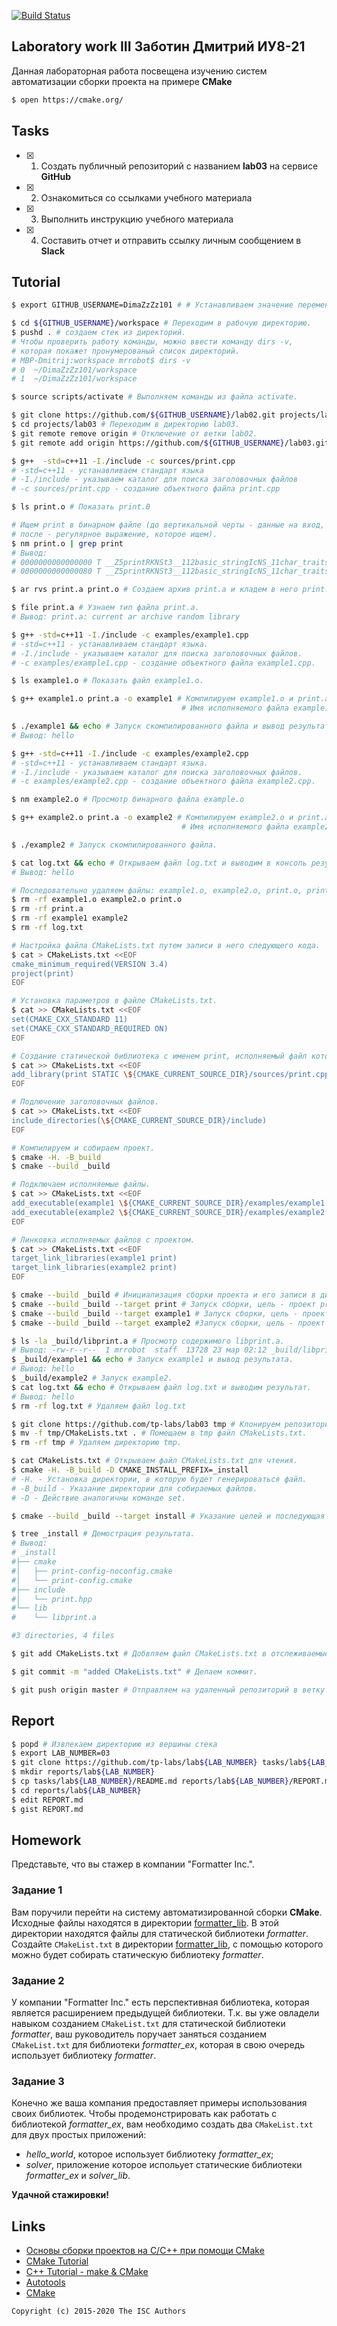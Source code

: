 [![Build Status](https://travis-ci.org/DimaZzZz101/lab04.svg?branch=master)](https://travis-ci.org/DimaZzZz101/lab04)
## Laboratory work III Заботин Дмитрий ИУ8-21

Данная лабораторная работа посвещена изучению систем автоматизации сборки проекта на примере **CMake**

```sh
$ open https://cmake.org/
```

## Tasks

- [x] 1. Создать публичный репозиторий с названием **lab03** на сервисе **GitHub**
- [x] 2. Ознакомиться со ссылками учебного материала
- [x] 3. Выполнить инструкцию учебного материала
- [x] 4. Составить отчет и отправить ссылку личным сообщением в **Slack**

## Tutorial

```sh
$ export GITHUB_USERNAME=DimaZzZz101 # # Устанавливаем значение переменной окружения GITHUB_USERNAME.
```

```sh
$ cd ${GITHUB_USERNAME}/workspace # Переходим в рабочую директорию.
$ pushd . # создаем стек из директорий.
# Чтобы проверить работу команды, можно ввести команду dirs -v,
# которая покажет пронумерованый список директорий.
# MBP-Dmitrij:workspace mrrobot$ dirs -v
# 0  ~/DimaZzZz101/workspace
# 1  ~/DimaZzZz101/workspace

$ source scripts/activate # Выполняем команды из файла activate.
```

```sh
$ git clone https://github.com/${GITHUB_USERNAME}/lab02.git projects/lab03 # Клонируем репозиторий lab02 в каталог lab03.
$ cd projects/lab03 # Переходим в директорию lab03.
$ git remote remove origin # Отключение от ветки lab02.
$ git remote add origin https://github.com/${GITHUB_USERNAME}/lab03.git # Переходим в ветку lab03.
```

```sh
$ g++  -std=c++11 -I./include -c sources/print.cpp
# -std=c++11 - устанавливаем стандарт языка
# -I./include - указываем каталог для поиска заголовочных файлов
# -c sources/print.cpp - создание объектного файла print.cpp

$ ls print.o # Показать print.0

# Ищем print в бинарном файле (до вертикальной черты - данные на вход,
# после - регулярное выражение, которое ищем). 
$ nm print.o | grep print
# Вывод:
# 0000000000000000 T __Z5printRKNSt3__112basic_stringIcNS_11char_traitsIcEENS_9allocatorIcEEEERNS_13basic_ostreamIcS2_EE
# 0000000000000080 T __Z5printRKNSt3__112basic_stringIcNS_11char_traitsIcEENS_9allocatorIcEEEERNS_14basic_ofstreamIcS2_EE

$ ar rvs print.a print.o # Создаем архив print.a и кладем в него print.o.

$ file print.a # Узнаем тип файла print.a.
# Вывод: print.a: current ar archive random library

$ g++ -std=c++11 -I./include -c examples/example1.cpp
# -std=c++11 - устанавливаем стандарт языка.
# -I./include - указываем каталог для поиска заголовочных файлов.
# -c examples/example1.cpp - создание объектного файла example1.cpp.

$ ls example1.o # Показать файл example1.o.

$ g++ example1.o print.a -o example1 # Компилируем example1.o и print.a.
                                      # Имя исполняемого файла example1.

$ ./example1 && echo # Запуск скомпилированного файла и вывод результата.
# Вывод: hello
```

```sh
$ g++ -std=c++11 -I./include -c examples/example2.cpp
# -std=c++11 - устанавливаем стандарт языка.
# -I./include - указываем каталог для поиска заголовочных файлов.
# -c examples/example2.cpp - создание объектного файла example2.cpp.

$ nm example2.o # Просмотр бинарного файла example.o

$ g++ example2.o print.a -o example2 # Компилируем example2.o и print.a.
                                      # Имя исполняемого файла example2.

$ ./example2 # Запуск скомпилированного файла.

$ cat log.txt && echo # Открываем файл log.txt и выводим в консоль результат.
# Вывод: hello
```

```sh
# Последовательно удаляем файлы: example1.o, example2.o, print.o, print.a, example1, example2, log.txt.
$ rm -rf example1.o example2.o print.o
$ rm -rf print.a
$ rm -rf example1 example2
$ rm -rf log.txt
```

```sh
# Настройка файла CMakeLists.txt путем записи в него следующего кода.
$ cat > CMakeLists.txt <<EOF
cmake_minimum_required(VERSION 3.4)
project(print)
EOF
```

```sh
# Установка параметров в файле CMakeLists.txt.
$ cat >> CMakeLists.txt <<EOF
set(CMAKE_CXX_STANDARD 11)
set(CMAKE_CXX_STANDARD_REQUIRED ON)
EOF
```

```sh
# Создание статической библиотека с именем print, исполняемый файл которой print.cpp.
$ cat >> CMakeLists.txt <<EOF
add_library(print STATIC \${CMAKE_CURRENT_SOURCE_DIR}/sources/print.cpp)
EOF
```

```sh
# Подлючение заголовочных файлов.
$ cat >> CMakeLists.txt <<EOF
include_directories(\${CMAKE_CURRENT_SOURCE_DIR}/include)
EOF
```

```sh
# Компилируем и собираем проект.
$ cmake -H. -B_build
$ cmake --build _build
```

```sh
# Подключаем исполняемые файлы.
$ cat >> CMakeLists.txt <<EOF
add_executable(example1 \${CMAKE_CURRENT_SOURCE_DIR}/examples/example1.cpp)
add_executable(example2 \${CMAKE_CURRENT_SOURCE_DIR}/examples/example2.cpp)
EOF
```

```sh
# Линковка исполняемых файлов с проектом.
$ cat >> CMakeLists.txt <<EOF
target_link_libraries(example1 print)
target_link_libraries(example2 print)
EOF
```

```sh
$ cmake --build _build # Инициализация сборки проекта и его записи в директорию lab03/_build.
$ cmake --build _build --target print # Запуск сборки, цель - проект print.
$ cmake --build _build --target example1 # Запуск сборки, цель - проект example1.
$ cmake --build _build --target example2 #Запуск сборки, цель - проект example2.
```

```sh
$ ls -la _build/libprint.a # Просмотр содержимого libprint.a.
# Вывод: -rw-r--r--  1 mrrobot  staff  13728 23 мар 02:12 _build/libprint.a
$ _build/example1 && echo # Запуск example1 и вывод результата.
# Вывод: hello
$ _build/example2 # Запуск example2.
$ cat log.txt && echo # Открываем файл log.txt и выводим результат.
# Вывод: hello
$ rm -rf log.txt # Удаляем файл log.txt
```

```sh
$ git clone https://github.com/tp-labs/lab03 tmp # Клонируем репозиторий заданием ЛР в директорию tmp.
$ mv -f tmp/CMakeLists.txt . # Помещаем в tmp файл CMakeLists.txt.
$ rm -rf tmp # Удаляем директорию tmp.
```

```sh
$ cat CMakeLists.txt # Открываем файл CMakeLists.txt для чтения.
$ cmake -H. -B_build -D CMAKE_INSTALL_PREFIX=_install
# -H. - Установка директории, в которую будет генерироваться файл.
# -B_build - Указание директории для собираемых файлов.
# -D - Действие аналогичны команде set.

$ cmake --build _build --target install # Указание целей и последующая сборка проекта.

$ tree _install # Демострация результата.
# Вывод: 
# _install
#├── cmake
#│   ├── print-config-noconfig.cmake
#│   └── print-config.cmake
#├── include
#│   └── print.hpp
#└── lib
#    └── libprint.a

#3 directories, 4 files
```

```sh
$ git add CMakeLists.txt # Добвляем файл CMakeLists.txt в отслеживаемые.

$ git commit -m "added CMakeLists.txt" # Делаем коммит.

$ git push origin master # Отправляем на удаленный репозиторий в ветку master.
```

## Report

```sh
$ popd # Извлекаем директорию из вершины стека
$ export LAB_NUMBER=03
$ git clone https://github.com/tp-labs/lab${LAB_NUMBER} tasks/lab${LAB_NUMBER}
$ mkdir reports/lab${LAB_NUMBER}
$ cp tasks/lab${LAB_NUMBER}/README.md reports/lab${LAB_NUMBER}/REPORT.md
$ cd reports/lab${LAB_NUMBER}
$ edit REPORT.md
$ gist REPORT.md
```

## Homework

Представьте, что вы стажер в компании "Formatter Inc.".
### Задание 1
Вам поручили перейти на систему автоматизированной сборки **CMake**.
Исходные файлы находятся в директории [formatter_lib](formatter_lib).
В этой директории находятся файлы для статической библиотеки *formatter*.
Создайте `CMakeList.txt` в директории [formatter_lib](formatter_lib),
с помощью которого можно будет собирать статическую библиотеку *formatter*.

### Задание 2
У компании "Formatter Inc." есть перспективная библиотека,
которая является расширением предыдущей библиотеки. Т.к. вы уже овладели
навыком созданием `CMakeList.txt` для статической библиотеки *formatter*, ваш 
руководитель поручает заняться созданием `CMakeList.txt` для библиотеки 
*formatter_ex*, которая в свою очередь использует библиотеку *formatter*.

### Задание 3
Конечно же ваша компания предоставляет примеры использования своих библиотек.
Чтобы продемонстрировать как работать с библиотекой *formatter_ex*,
вам необходимо создать два `CMakeList.txt` для двух простых приложений:
* *hello_world*, которое использует библиотеку *formatter_ex*;
* *solver*, приложение которое испольует статические библиотеки *formatter_ex* и *solver_lib*.

**Удачной стажировки!**

## Links
- [Основы сборки проектов на С/C++ при помощи CMake](https://eax.me/cmake/)
- [CMake Tutorial](http://neerc.ifmo.ru/wiki/index.php?title=CMake_Tutorial)
- [C++ Tutorial - make & CMake](https://www.bogotobogo.com/cplusplus/make.php)
- [Autotools](http://www.gnu.org/software/automake/manual/html_node/Autotools-Introduction.html)
- [CMake](https://cgold.readthedocs.io/en/latest/index.html)

```
Copyright (c) 2015-2020 The ISC Authors
```
